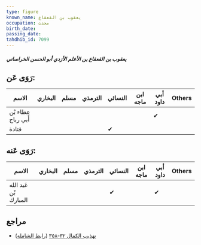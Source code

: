```yaml
---
type: figure
known_name: يعقوب بن القعقاع
occupation: محدث
birth_date:
passing_date:
tahdhib_id: 7099
---
```

##### يعقوب بن القعقاع بن الأعلم الأزدي أبو الحسن الخراساني

## رَوَى عَن:
| الاسم              | البخاري | مسلم | الترمذي | النسائي | ابن ماجه | أبي داود | Others |
| ------------------ | ------- | ---- | ------- | ------- | -------- | -------- | ------ |
| عطاء بْن أَبي رباح |         |      |         |         |          | ✔        |        |
| قتادة              |         |      |         | ✔       |          |          |        |
## رَوَى عَنه:
| الاسم                 | البخاري | مسلم | الترمذي | النسائي | ابن ماجه | أبي داود | Others |
| --------------------- | ------- | ---- | ------- | ------- | -------- | -------- | ------ |
| عَبد الله بْن المبارك |         |      |         | ✔       |          | ✔        |        |
## مراجع
- [تهذيب الكمال ٣٢-٣٥٨](obsidian://open?vault=Tahdhib-al-Kamal&file=Figures/٧٠٩٩-يعقوب%20بن%20القعقاع%20بن%20الأعلم%20الأزدي%20أبو%20الحسن%20الخراساني) ([رابط الشاملة](https://shamela.ws/book/3722/17472))